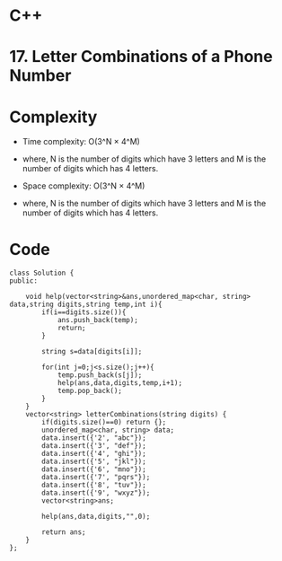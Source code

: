 # C++
<!-- Describe your first thoughts on how to solve this problem. -->

# 17. Letter Combinations of a Phone Number
<!-- Describe your approach to solving the problem. -->

# Complexity
- Time complexity: O(3^N × 4^M)
<!-- Add your time complexity here, e.g. $$O(n)$$ -->
- where, N is the number of digits which have 3 letters and M is the number of digits which has 4 letters.

- Space complexity: O(3^N × 4^M)
<!-- Add your space complexity here, e.g. $$O(n)$$ -->
- where, N is the number of digits which have 3 letters and M is the number of digits which has 4 letters.

# Code
```
class Solution {
public:

    void help(vector<string>&ans,unordered_map<char, string> data,string digits,string temp,int i){
        if(i==digits.size()){
            ans.push_back(temp);
            return;
        }

        string s=data[digits[i]];

        for(int j=0;j<s.size();j++){
            temp.push_back(s[j]);
            help(ans,data,digits,temp,i+1);
            temp.pop_back();
        }
    }
    vector<string> letterCombinations(string digits) {
        if(digits.size()==0) return {};
        unordered_map<char, string> data;
        data.insert({'2', "abc"});
        data.insert({'3', "def"});
        data.insert({'4', "ghi"});
        data.insert({'5', "jkl"});
        data.insert({'6', "mno"});
        data.insert({'7', "pqrs"});
        data.insert({'8', "tuv"});
        data.insert({'9', "wxyz"});
        vector<string>ans;

        help(ans,data,digits,"",0);

        return ans;
    }
};

```
